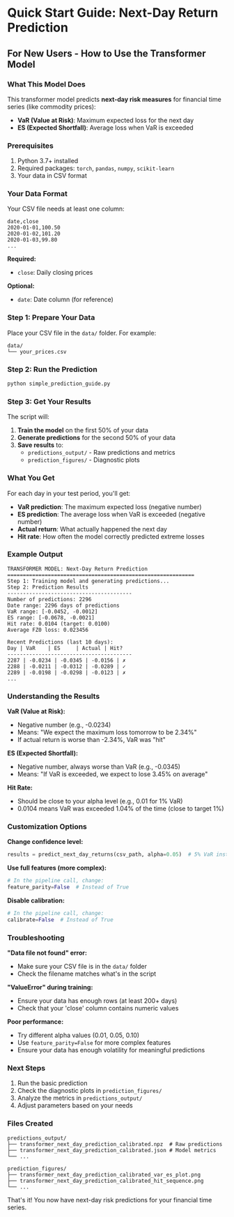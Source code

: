# Quick Start Guide: Next-Day Return Prediction

## For New Users - How to Use the Transformer Model

### What This Model Does
This transformer model predicts **next-day risk measures** for financial time series (like commodity prices):
- **VaR (Value at Risk)**: Maximum expected loss for the next day
- **ES (Expected Shortfall)**: Average loss when VaR is exceeded

### Prerequisites
1. Python 3.7+ installed
2. Required packages: `torch`, `pandas`, `numpy`, `scikit-learn`
3. Your data in CSV format

### Your Data Format
Your CSV file needs at least one column:
```
date,close
2020-01-01,100.50
2020-01-02,101.20
2020-01-03,99.80
...
```

**Required:**
- `close`: Daily closing prices

**Optional:**
- `date`: Date column (for reference)

### Step 1: Prepare Your Data
Place your CSV file in the `data/` folder. For example:
```
data/
└── your_prices.csv
```

### Step 2: Run the Prediction
```bash
python simple_prediction_guide.py
```

### Step 3: Get Your Results
The script will:
1. **Train the model** on the first 50% of your data
2. **Generate predictions** for the second 50% of your data
3. **Save results** to:
   - `predictions_output/` - Raw predictions and metrics
   - `prediction_figures/` - Diagnostic plots

### What You Get
For each day in your test period, you'll get:
- **VaR prediction**: The maximum expected loss (negative number)
- **ES prediction**: The average loss when VaR is exceeded (negative number)
- **Actual return**: What actually happened the next day
- **Hit rate**: How often the model correctly predicted extreme losses

### Example Output
```
TRANSFORMER MODEL: Next-Day Return Prediction
============================================================
Step 1: Training model and generating predictions...
Step 2: Prediction Results
----------------------------------------
Number of predictions: 2296
Date range: 2296 days of predictions
VaR range: [-0.0452, -0.0012]
ES range: [-0.0678, -0.0021]
Hit rate: 0.0104 (target: 0.0100)
Average FZ0 loss: 0.023456

Recent Predictions (last 10 days):
Day | VaR    | ES     | Actual | Hit?
----------------------------------------
2287 | -0.0234 | -0.0345 | -0.0156 | ✗
2288 | -0.0211 | -0.0312 | -0.0289 | ✓
2289 | -0.0198 | -0.0298 | -0.0123 | ✗
...
```

### Understanding the Results

**VaR (Value at Risk):**
- Negative number (e.g., -0.0234)
- Means: "We expect the maximum loss tomorrow to be 2.34%"
- If actual return is worse than -2.34%, VaR was "hit"

**ES (Expected Shortfall):**
- Negative number, always worse than VaR (e.g., -0.0345)
- Means: "If VaR is exceeded, we expect to lose 3.45% on average"

**Hit Rate:**
- Should be close to your alpha level (e.g., 0.01 for 1% VaR)
- 0.0104 means VaR was exceeded 1.04% of the time (close to target 1%)

### Customization Options

**Change confidence level:**
```python
results = predict_next_day_returns(csv_path, alpha=0.05)  # 5% VaR instead of 1%
```

**Use full features (more complex):**
```python
# In the pipeline call, change:
feature_parity=False  # Instead of True
```

**Disable calibration:**
```python
# In the pipeline call, change:
calibrate=False  # Instead of True
```

### Troubleshooting

**"Data file not found" error:**
- Make sure your CSV file is in the `data/` folder
- Check the filename matches what's in the script

**"ValueError" during training:**
- Ensure your data has enough rows (at least 200+ days)
- Check that your 'close' column contains numeric values

**Poor performance:**
- Try different alpha values (0.01, 0.05, 0.10)
- Use `feature_parity=False` for more complex features
- Ensure your data has enough volatility for meaningful predictions

### Next Steps
1. Run the basic prediction
2. Check the diagnostic plots in `prediction_figures/`
3. Analyze the metrics in `predictions_output/`
4. Adjust parameters based on your needs

### Files Created
```
predictions_output/
├── transformer_next_day_prediction_calibrated.npz  # Raw predictions
├── transformer_next_day_prediction_calibrated.json # Model metrics
└── ...

prediction_figures/
├── transformer_next_day_prediction_calibrated_var_es_plot.png
├── transformer_next_day_prediction_calibrated_hit_sequence.png
└── ...
```

That's it! You now have next-day risk predictions for your financial time series.
